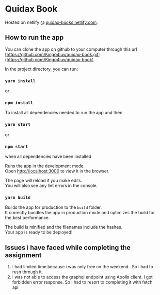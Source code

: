 # Quidax Book

Hosted on netlify @ [quidax-books.netlify.com](https://quidax-books.netlify.app/).

## How to run the app

You can clone the app on github to your computer through this url [https://github.com/Kingo4luv/quidax-book.git](https://github.com/Kingo4luv/quidax-book)

In the project directory, you can run:

### `yarn install`

or

### `npm install`


To install all dependencies needed to run the app and then

### `yarn start`

or

### `npm start`

when all dependencies have been installed

Runs the app in the development mode.\
Open [http://localhost:3000](http://localhost:3000) to view it in the browser.

The page will reload if you make edits.\
You will also see any lint errors in the console.


### `yarn build`

Builds the app for production to the `build` folder.\
It correctly bundles the app in production mode and optimizes the build for the best performance.

The build is minified and the filenames include the hashes.\
Your app is ready to be deployed!


## Issues i have faced while completing the assignment

1. I had limited time because i was only free on the weekend.. So i had to rush through it.
2. I was not able to access the graphql endpoint using Apollo client. I got forbidden error response. So i had to resort to completing it with fetch api
